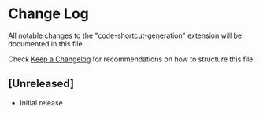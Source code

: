 # Change Log

All notable changes to the "code-shortcut-generation" extension will be documented in this file.

Check [Keep a Changelog](http://keepachangelog.com/) for recommendations on how to structure this file.

## [Unreleased]

- Initial release